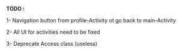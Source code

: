 **TODO :**

1- Navigation button from profile-Activity ot go back to main-Activity

2- All UI for activities need to be fixed 

3- Deprecate Access class (useless)
